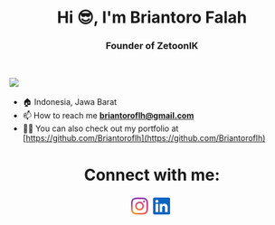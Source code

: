 <h1 align="center">Hi 😎, I'm Briantoro Falah</h1>
<h3 align="center">Founder of ZetoonIK</h3>
<br>

![](https://komarev.com/ghpvc/?username=Briantoroflh&style=flat-square)

- 🏠 Indonesia, Jawa Barat 
- 📫 How to reach me **briantoroflh@gmail.com**
- 👨‍💻 You can also check out my portfolio at [https://github.com/Briantoroflh](https://github.com/Briantoroflh)

<!-- Connect me -->
<h1 align="center">Connect with me:</h1>
<div align="center">
<a href="https://www.instagram.com/brianfalahh/"><img align="center" src="instagram-2016-logo-svgrepo-com.svg" height="30" witdh="40"></img></a>
<a href="https://www.linkedin.com/in/briantoro-falah-1b0b17347/"><img align="center" src="linkedin-svgrepo-com.svg" height="40" witdh="50"></img></a>
</div>
